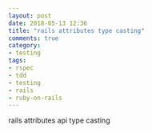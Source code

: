 ```yaml
---
layout: post
date: 2018-05-13 12:36
title: "rails attributes type casting"
comments: true
category: 
- testing
tags:
- rspec
- tdd
- testing
- rails
- ruby-on-rails
---
```


rails attributes api type casting
